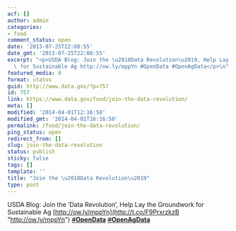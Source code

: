 ```yaml
---
acf: []
author: admin
categories:
- food
comment_status: open
date: '2013-07-25T22:08:55'
date_gmt: '2013-07-25T22:08:55'
excerpt: "<p>USDA Blog: Join the \u2018Data Revolution\u2019, Help Lay the Groundwork\
  \ for Sustainable Ag http://ow.ly/mppYn #OpenData #OpenAgData</p>\n"
featured_media: 0
format: status
guid: http://www.data.gov/?p=757
id: 757
link: https://www.data.gov/food/join-the-data-revolution/
meta: []
modified: '2014-04-01T12:16:50'
modified_gmt: '2014-04-01T16:16:50'
permalink: /food/join-the-data-revolution/
ping_status: open
redirect_from: []
slug: join-the-data-revolution
status: publish
sticky: false
tags: []
template: ''
title: "Join the \u2018Data Revolution\u2019"
type: post
---
```

USDA Blog: Join the ‘Data Revolution’, Help Lay the Groundwork for Sustainable Ag [http://ow.ly/mppYn](http://t.co/F9PrxrzkzB "http://ow.ly/mppYn")  [~~#~~**OpenData**](/search-results/?group=site&q=OpenData) [~~#~~****OpenAgData****](/search-results/?group=site&q=OpenAgData)


